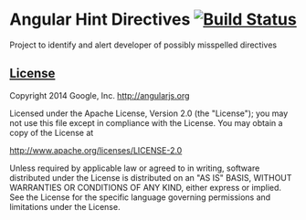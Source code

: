 Angular Hint Directives [![Build Status](https://travis-ci.org/angular/angular-hint-directives.svg?branch=master)](https://travis-ci.org/angular/angular-hint-directives)
==================

Project to identify and alert developer of possibly misspelled directives

## [License](LICENSE)

Copyright 2014 Google, Inc. http://angularjs.org

Licensed under the Apache License, Version 2.0 (the "License");
you may not use this file except in compliance with the License.
You may obtain a copy of the License at

   http://www.apache.org/licenses/LICENSE-2.0

Unless required by applicable law or agreed to in writing, software
distributed under the License is distributed on an "AS IS" BASIS,
WITHOUT WARRANTIES OR CONDITIONS OF ANY KIND, either express or implied.
See the License for the specific language governing permissions and
limitations under the License.
